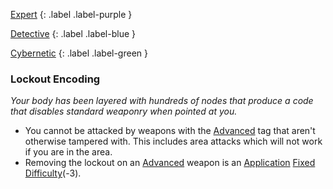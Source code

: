 
[Expert](Game/Expert-List)
{: .label .label-purple }

[Detective](Game/Detective)
{: .label .label-blue }

[Cybernetic](Game/Cybernetic-List)
{: .label .label-green }
### Lockout Encoding
*Your body has been layered with hundreds of nodes that produce a code that disables standard weaponry when pointed at you.*
* You cannot be attacked by weapons with the [Advanced](Game/Core/Weapon-Traits#Advanced) tag that aren't otherwise tampered with. This includes area attacks which will not work if you are in the area.
* Removing the lockout on an [Advanced](Game/Core/Weapon-Traits#Advanced) weapon is an [Application](Game/Core/Intelligence#Application) [Fixed Difficulty](Game/Core/Skills#Fixed%20Difficulty)(-3).

